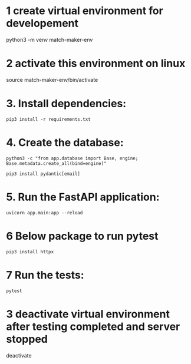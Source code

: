 # 1 create virtual environment for developement
python3 -m venv match-maker-env

# 2 activate this environment on linux
source match-maker-env/bin/activate

# 3. Install dependencies:
    pip3 install -r requirements.txt

# 4. Create the database:
    python3 -c "from app.database import Base, engine; Base.metadata.create_all(bind=engine)"

    pip3 install pydantic[email]

# 5. Run the FastAPI application:
    uvicorn app.main:app --reload
# 6 Below package to run pytest
    pip3 install httpx
# 7 Run the tests:
    pytest

# 3 deactivate virtual environment after testing completed and server stopped
deactivate
